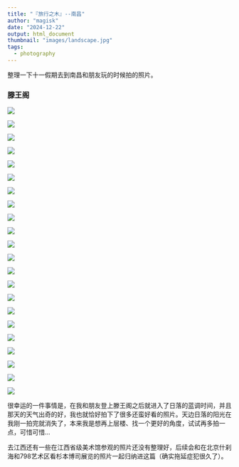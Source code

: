 ```yaml
---
title: "『旅行之木』--南昌"
author: "magisk"
date: "2024-12-22"
output: html_document
thumbnail: "images/landscape.jpg"
tags: 
  - photography
---
```


整理一下十一假期去到南昌和朋友玩的时候拍的照片。

<!--more-->

### 滕王阁

![](/images/Nikon/picture_show5/DSC_0256.jpg)

![](/images/Nikon/picture_show5/DSC_0279.jpg)

![](/images/Nikon/picture_show5/DSC_0284.jpg)

![](/images/Nikon/picture_show5/DSC_0285.jpg)

![](/images/Nikon/picture_show5/DSC_0291.jpg)

![](/images/Nikon/picture_show5/DSC_0293.jpg)

![](/images/Nikon/picture_show5/DSC_0296.jpg)

![](/images/Nikon/picture_show5/DSC_0301.jpg)

![](/images/Nikon/picture_show5/DSC_0320.jpg)

![](/images/Nikon/picture_show5/DSC_0334.jpg)

![](/images/Nikon/picture_show5/DSC_0341.jpg)

![](/images/Nikon/picture_show5/DSC_0353.jpg)

![](/images/Nikon/picture_show5/DSC_0363.jpg)

![](/images/Nikon/picture_show5/DSC_0371.jpg)

![](/images/Nikon/picture_show5/DSC_0376.jpg)

![](/images/Nikon/picture_show5/DSC_0380.jpg)

![](/images/Nikon/picture_show5/DSC_0386-2-2.jpg)

![](/images/Nikon/picture_show5/DSC_0397.jpg)

![](/images/Nikon/picture_show5/DSC_0401.jpg)

![](/images/Nikon/picture_show5/DSC_0410.jpg)

![](/images/Nikon/picture_show5/DSC_0417.jpg)

![](/images/Nikon/picture_show5/DSC_0424.jpg)

很幸运的一件事情是，在我和朋友登上滕王阁之后就进入了日落的蓝调时间，并且那天的天气出奇的好，我也就恰好拍下了很多还蛮好看的照片。天边日落的阳光在我刚一拍完就消失了，本来我是想再上层楼、找一个更好的角度，试试再多拍一点，可惜可惜...

去江西还有一些在江西省级美术馆参观的照片还没有整理好，后续会和在北京什刹海和798艺术区看杉本博司展览的照片一起归纳进这篇（确实拖延症犯很久了）。
